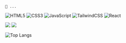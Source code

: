 <code>🌱 ...</code>

![HTML5](https://img.shields.io/badge/-HTML5-%23E44D27?style=flat-square&logo=html5&logoColor=ffffff)
![CSS3](https://img.shields.io/badge/-CSS3-%231572B6?style=flat-square&logo=css3)
![JavaScript](https://img.shields.io/badge/-JavaScript-%23F7DF1C?style=flat-square&logo=javascript&logoColor=000000&labelColor=%23F7DF1C&color=%23FFCE5A)
![TailwindCSS](https://img.shields.io/badge/-TailwindCSS-%231a202c?style=flat-square&logo=tailwind-css)
![React](https://img.shields.io/badge/-React-%23282C34?style=flat-square&logo=react)


[![](https://img.shields.io/badge/-@herzliyaaa-%231DA1F2?style=flat-square&logo=twitter&logoColor=ffffff)](https://twitter.com/herzliyaaa)
[![](https://img.shields.io/badge/-@herzlia-%23ff7800?style=flat-square&logo=soundCloud&logoColor=ffffff)](https://soundcloud.com/user-545306933)

![Top Langs](https://github-readme-stats.vercel.app/api/top-langs/?username=herzliyaaa&theme=codeSTACKr&layout=compact&card_width=345&langs_count=10)
 
